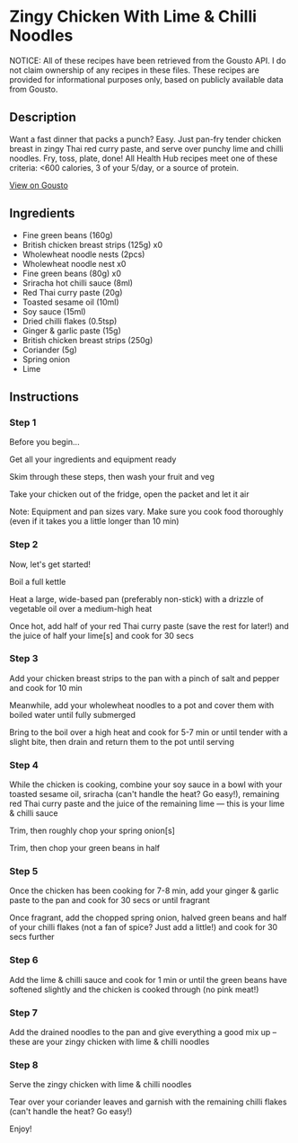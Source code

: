 # Zingy Chicken With Lime & Chilli Noodles

NOTICE: All of these recipes have been retrieved from the Gousto API. I do not claim ownership of any recipes in these files. These recipes are provided for informational purposes only, based on publicly available data from Gousto.

## Description

Want a fast dinner that packs a punch? Easy. Just pan-fry tender chicken breast in zingy Thai red curry paste, and serve over punchy lime and chilli noodles. Fry, toss, plate, done! All Health Hub recipes meet one of these criteria: <600 calories, 3 of your 5/day, or a source of protein.

[View on Gousto](https://www.gousto.co.uk/recipes/cookbook/zingy-chicken-with-lime-chilli-noodles)

## Ingredients

- Fine green beans (160g)
- British chicken breast strips (125g) x0
- Wholewheat noodle nests (2pcs)
- Wholewheat noodle nest x0
- Fine green beans (80g) x0
- Sriracha hot chilli sauce (8ml)
- Red Thai curry paste (20g)
- Toasted sesame oil (10ml)
- Soy sauce (15ml)
- Dried chilli flakes (0.5tsp)
- Ginger & garlic paste (15g)
- British chicken breast strips (250g)
- Coriander (5g)
- Spring onion
- Lime

## Instructions


### Step 1

Before you begin...

Get all your ingredients and equipment ready

Skim through these steps, then wash your fruit and veg

Take your chicken out of the fridge, open the packet and let it air

Note: Equipment and pan sizes vary. Make sure you cook food thoroughly (even if it takes you a little longer than 10 min)


### Step 2

Now, let's get started!

Boil a full kettle

Heat a large, wide-based pan (preferably non-stick) with a drizzle of vegetable oil over a medium-high heat

Once hot, add half of your red Thai curry paste (save the rest for later!) and the juice of half your lime[s] and cook for 30 secs


### Step 3

Add your chicken breast strips to the pan with a pinch of salt and pepper and cook for 10 min

Meanwhile, add your wholewheat noodles to a pot and cover them with boiled water until fully submerged

Bring to the boil over a high heat and cook for 5-7 min or until tender with a slight bite, then drain and return them to the pot until serving


### Step 4

While the chicken is cooking, combine your soy sauce in a bowl with your toasted sesame oil, sriracha (can't handle the heat? Go easy!), remaining red Thai curry paste and the juice of the remaining lime — this is your lime & chilli sauce

Trim, then roughly chop your spring onion[s]

Trim, then chop your green beans in half


### Step 5

Once the chicken has been cooking for 7-8 min, add your ginger & garlic paste to the pan and cook for 30 secs or until fragrant

Once fragrant, add the chopped spring onion, halved green beans and half of your chilli flakes (not a fan of spice? Just add a little!) and cook for 30 secs further


### Step 6

Add the lime & chilli sauce and cook for 1 min or until the green beans have softened slightly and the chicken is cooked through (no pink meat!)


### Step 7

Add the drained noodles to the pan and give everything a good mix up – these are your zingy chicken with lime & chilli noodles

### Step 8

Serve the zingy chicken with lime & chilli noodles

Tear over your coriander leaves and garnish with the remaining chilli flakes (can't handle the heat? Go easy!)

Enjoy!

